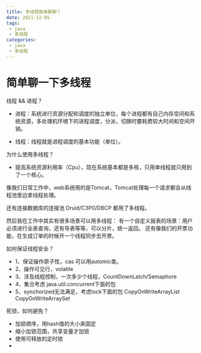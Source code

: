 ```yaml
---
title: 多线程简单聊聊？
date: 2021-12-05
tags: 
 - java 
 - 多线程
categories: 
 - java
 - 多线程
---
```


# 简单聊一下多线程

 线程 && 进程？
- 进程：系统进行资源分配和调度的独立单位，每个进程都有自己内存空间和系统资源，多处理机环境下的进程调度，分派，切换时要耗费较大时间和空间开销。

- 线程：线程就是进程调度的基本功能（单位）。
 
 为什么使用多线程？
- 提高系统资源利用率（Cpu），现在系统基本都是多核，只用单线程就只用到了一个核心。
 
像我们日常工作中，web系统用的是Tomcat，Tomcat处理每一个请求都会从线程池里边拿线程处理。

还有连接数据库的连接池 Druid/C3P0/DBCP 都用了多线程。

然后我在工作中其实有很多场景可以用多线程：
有一个自定义报表的场景：用户必须进行全表查询，还有导表等等，可以分片，统一返回。
还有像我们的开票功能，在生成订单的时候开一个线程同步去开票。

如何保证线程安全？
- 1、保证操作原子性，cas 可以用automic类。
- 2、操作可见行，volatile
- 3、涉及线程控制，一次多少个线程，CountDownLatch/Semaphore
- 4、集合考虑 java.util.concurrent下面的包
- 5、synchorized无法满足，考虑lock下面的包 CopyOnWriteArrayList CopyOnWriteArraySet

死锁，如何避免？
- 加锁顺序，用hash值的大小来固定
- 缩小加锁范围，共享变量才加锁
- 使用可释放的定时锁
- 
